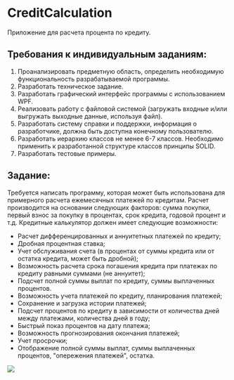 # CreditCalculation 
Приложение для расчета процента по кредиту.

## Требования к индивидуальным заданиям:

1. Проанализировать предметную область, определить необходимую функциональность разрабатываемой программы.
2. Разработать техническое задание.
3. Разработать графический интерфейс программы с использованием WPF. 
4. Реализовать работу с файловой системой (загружать входные и/или выгружать выходные данные, используя файл).
5. Разработать систему справки и поддержки, информация о разработчике, должна быть доступна конечному пользователю.
6. Разработать иерархию классов не менее 6-7 классов. Необходимо применить к разработанной структуре классов принципы SOLID.
7. Разработать тестовые примеры.

## Задание:
Требуется написать программу, которая может быть использована для примерного расчета ежемесячных платежей по кредитам. Расчет производится на основании следующих факторов: сумма покупки, первый взнос за покупку в процентах, срок кредита, годовой процент и т.д.
Кредитные калькулятор должен имеет следующие возможности:
* Расчет дифференцированных и аннуитетных платежей по кредиту;
* Дробная процентная ставка;
* Учет обслуживания счета (в процентах от суммы кредита или от остатка кредита, может быть дробной);
* Возможность расчета срока погашения кредита при платежах по кредиту равными суммами (не аннуитет);
* Подсчет полной суммы выплат по кредиту, суммы выплаченных процентов.
* Возможность учета платежей по кредиту, планирования платежей;
* Сохранение и загрузка истории платежей;
* Подсчет процентов по кредиту в зависимости от количества дней между платежами, количества дней в году;
* Быстрый показ процентов на дату платежа;
* Возможность прогнозирования окончания платежей;
* Учет просрочки;
* Отображение полной суммы выплат, суммы выплаченных процентов, "опережения платежей", остатка.

![](https://github.com/YarDm/CreditCalculation/blob/dev/%D0%A0%D0%B8%D1%81%D1%83%D0%BD%D0%BE%D0%BA1.png)
